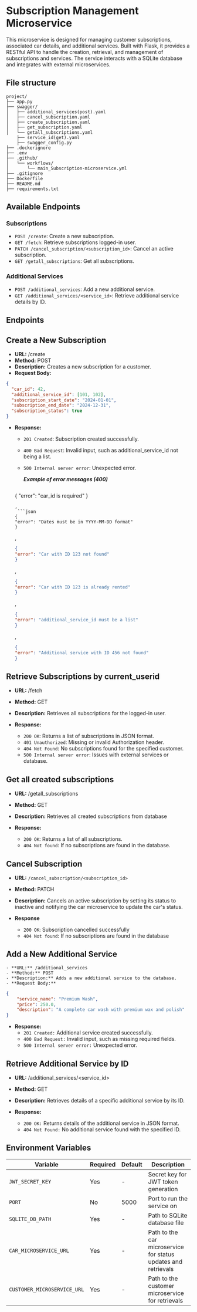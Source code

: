 # Subscription Management Microservice

This microservice is designed for managing customer subscriptions, associated car details, and additional services. Built with Flask, it provides a RESTful API to handle the creation, retrieval, and management of subscriptions and services. The service interacts with a SQLite database and integrates with external microservices.


## File structure
```
project/
├── app.py                   
├── swagger/                 
│   ├── additional_services(post).yaml          
│   ├── cancel_subscription.yaml           
│   ├── create_subscription.yaml        
│   ├── get_subscription.yaml    
│   └── getall_subscriptions.yaml
    ├── service_id(get).yaml    
    ├── swagger_config.py    
├── .dockerignore            
├── .env                     
├── .github/                 
│   └── workflows/           
│       └── main_Subscription-microservice.yml 
├── .gitignore               
├── Dockerfile               
├── README.md                
├── requirements.txt
```



## Available Endpoints

### Subscriptions
- `POST /create`: Create a new subscription.
- `GET /fetch`: Retrieve subscriptions logged-in user.
- `PATCH /cancel_subscription/<subscription_id>`: Cancel an active subscription.
- `GET /getall_subscriptions`: Get all subscriptions.

### Additional Services
- `POST /additional_services`: Add a new additional service.
- `GET /additional_services/<service_id>`: Retrieve additional service details by ID.




## Endpoints

## Create a New Subscription
  - **URL:** /create
  - **Method:** POST
  - **Description:** Creates a new subscription for a customer.
  - **Request Body:**

  ```json
  {
    "car_id": 42,
    "additional_service_id": [101, 102],
    "subscription_start_date": "2024-01-01",
    "subscription_end_date": "2024-12-31",
    "subscription_status": true
  }
  ```
- **Response:**
  - `201 Created`: Subscription created successfully.
  - `400 Bad Request`: Invalid input, such as additional_service_id not being a list.
  - `500 Internal server error`: Unexpected error.

    ***Example of error messages (400)***
    ```json
   {
    "error": "car_id is required"
   }
    ```
  ,
     ```json
   {
    "error": "Dates must be in YYYY-MM-DD format"
   }
    ```
  ,
     ```json
   {
    "error": "Car with ID 123 not found"
   }
    ```
  ,
     ```json
   {
    "error": "Car with ID 123 is already rented"
   }
    ```
  ,
     ```json
   {
    "error": "additional_service_id must be a list"
   }
    ```
  ,
     ```json
   {
    "error": "Additional service with ID 456 not found"
   }
    ```     


## Retrieve Subscriptions by current_userid
  - **URL:** /fetch
  - **Method:** GET
  - **Description:** Retrieves all subscriptions for the logged-in user. 
 
- **Response:**
  - `200 OK`: Returns a list of subscriptions in JSON format.
  - `401 Unauthorized`: Missing or invalid Authorization header.
  - `404 Not Found`: No subscriptions found for the specified customer.
  - `500 Internal server error`: Issues with external services or database.



## Get all created subscriptions
  - **URL:** /getall_subscriptions
  - **Method:** GET
  - **Description:** Retrieves all created subscriptions from database

- **Response:**
  - `200 OK`: Returns a list of all subscriptions.    
  - `404 Not found`: If no subscriptions are found in the database.



## Cancel Subscription
  - **URL:** `/cancel_subscription/<subscription_id>`
  - **Method:** PATCH
  - **Description:** Cancels an active subscription by setting its status to inactive and notifying the car microservice to update the car's status.

  - **Response**
    - `200 OK`: Subscription cancelled successfully
    - `404 Not found`: If no subscriptions are found in the database



    
  ## Add a New Additional Service
    - **URL:** /additional_services
    - **Method:** POST
    - **Description:** Adds a new additional service to the database.
    - **Request Body:**

```json
{
    "service_name": "Premium Wash",
    "price": 250.0,
    "description": "A complete car wash with premium wax and polish"
}
```

- **Response:**
  - `201 Created:` Additional service created successfully.
  - `400 Bad Request:` Invalid input, such as missing required fields.
  - `500 Internal server error:` Unexpected error.

  

## Retrieve Additional Service by ID
  - **URL:** /additional_services/<service_id>
  - **Method:** GET
  - **Description:** Retrieves details of a specific additional service by its ID.

- **Response:**
  - `200 OK:` Returns details of the additional service in JSON format.
  - `404 Not Found:` No additional service found with the specified ID.



## Environment Variables
| Variable | Required | Default | Description |
|----------|----------|---------|-------------|
| `JWT_SECRET_KEY` | Yes | - | Secret key for JWT token generation |
| `PORT` | No | 5000 | Port to run the service on |
| `SQLITE_DB_PATH` | Yes | - | Path to SQLite database file |
| `CAR_MICROSERVICE_URL` | Yes | - | Path to the car microservice for status updates and retrievals |
|`CUSTOMER_MICROSERVICE_URL` | Yes | - | Path to the customer microservice for retrievals |
